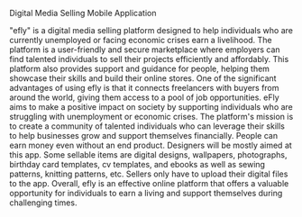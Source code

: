 Digital Media Selling Mobile Application

"efly" is a digital media selling platform designed to help individuals who are currently unemployed 
or facing economic crises earn a livelihood. The platform is a user-friendly and secure marketplace 
where employers can find talented individuals to sell their projects efficiently and affordably. This 
platform also provides support and guidance for people, helping them showcase their skills and build 
their online stores. One of the significant advantages of using efly is that it connects freelancers with 
buyers from around the world, giving them access to a pool of job opportunities. eFly aims to make a 
positive impact on society by supporting individuals who are struggling with unemployment or 
economic crises. The platform's mission is to create a community of talented individuals who can 
leverage their skills to help businesses grow and support themselves financially. People can earn 
money even without an end product. Designers will be mostly aimed at this app. Some sellable items 
are digital designs, wallpapers, photographs, birthday card templates, cv templates, and ebooks as 
well as sewing patterns, knitting patterns, etc. Sellers only have to upload their digital files to the 
app. Overall, efly is an effective online platform that offers a valuable opportunity for individuals to 
earn a living and support themselves during challenging times.
